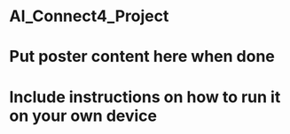 # AI_Connect4_Project
# Put poster content here when done
# Include instructions on how to run it on your own device